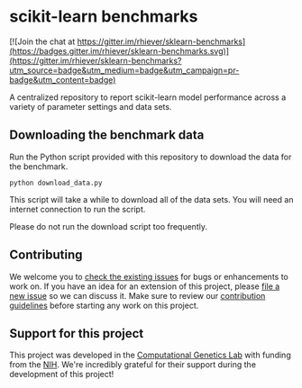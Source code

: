 # scikit-learn benchmarks

[![Join the chat at https://gitter.im/rhiever/sklearn-benchmarks](https://badges.gitter.im/rhiever/sklearn-benchmarks.svg)](https://gitter.im/rhiever/sklearn-benchmarks?utm_source=badge&utm_medium=badge&utm_campaign=pr-badge&utm_content=badge)

A centralized repository to report scikit-learn model performance across a variety of parameter settings and data sets.

## Downloading the benchmark data

Run the Python script provided with this repository to download the data for the benchmark.

```
python download_data.py
```

This script will take a while to download all of the data sets. You will need an internet connection to run the script.

Please do not run the download script too frequently.

## Contributing

We welcome you to [check the existing issues](https://github.com/rhiever/sklearn-benchmarks/issues) for bugs or enhancements to work on. If you have an idea for an extension of this project, please [file a new issue](https://github.com/rhiever/sklearn-benchmarks/issues/new) so we can discuss it. Make sure to review our [contribution guidelines](https://github.com/rhiever/sklearn-benchmarks/blob/master/CONTRIBUTING.md) before starting any work on this project.

## Support for this project

This project was developed in the [Computational Genetics Lab](http://epistasis.org) with funding from the [NIH](http://www.nih.gov). We're incredibly grateful for their support during the development of this project!
